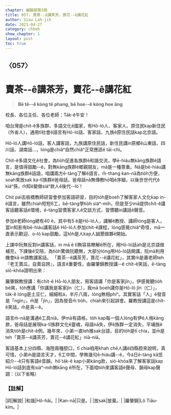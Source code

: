 ```yaml
---
chapter: 鹹酸甜第3冊
title: 057. 賣茶--ê講茶芳，賣花--ê講花紅
author: Siau Lah-jih
date: 2021-04-27
category: chheh
show_chapter: 1
layout: post
toc: true
---
```


## 〈057〉
# 賣茶--ê講茶芳，賣花--ê講花紅
> **Bē tê--ê kóng tê phang, bē hoe--ê kóng hoe âng**
 
校長、各位主任、各位老師：Ta̍k-ê午安！

咱台灣是chi̍t-ê多族群、多語文化ê國家，有Hō-ló人、客家人、原住民kap新住民（外省人），通用tī社會ê語言有Hō-ló話、客家話、九族ê原住民話kap北京語。

Hō-ló人講Hō-ló話，客人講客話，九族講原住民話，新住民講in原鄉ê山東話、四川話、湖南話…，lóng是chiâⁿ自然chiâⁿ正常應該ê tāi-chì。

Chi̍t-ê多語文化ê社會，為tio̍h促進各族群ê和諧交流，學ē-hiáu無kāng族群ê語言，是值得鼓勵--ê，對無kāng族群ê鄉親朋友，mā是一種尊重。Nā是bē-hiáu講無kāng族群ê話語，咱講兩方ē-tàng了解ê語言，m̄-thang kan-nā為tio̍h方便，soah來放sak ka-tī族群ê爸母話，爸母話nā無傳教hō͘咱ê序細，以後世世代代ê kiáⁿ孫，m̄知ē變做siáⁿ款人ê後代--lò͘！

Chit pái去板橋教師研習會參加客語研習，目的to̍h是boeh了解客家人文化kap in-ê語言，雖然chiah短短6工，bē-tàng學tio̍h siáⁿ-mih，但是至少mā提供chi̍t-ê講客話聽客話ê環境，ē-tàng習慣客家人ê交談方式，習慣聽in講話ê聲音。

參加ê老師lóng總有40 ê，其中有5 ê是Hō-ló人，講解ê教授、講師lóng是客人，當in知影有bē-hiáu講客話ê Hō-ló人參加chit-ê課程，lóng感覺chiâⁿ奇怪，mā一直表示歡迎、o-ló kap鼓勵，這to̍h是人kap人誠懇做夥ê開始。

上課中阮無反對in講客話，in mā ē tī無容易瞭解ê所在，用Hō-ló話a̍h是北京語做補充，下課後ê交陪，為tio̍h驚做阮聽無，大部分lóng用Hō-ló話開講，阮mā利用機會kā in請教講客話。
「賣茶--ê講茶芳，賣花--ê講花紅」，其實m̄是蕭老師teh『老王賣瓜，自賣自誇』，語言ê重要性，由羅肇錦教授講--ê chi̍t-ê笑話，ē-tàng sió-khóa證明出來：

羅肇錦教授講：有chi̍t-ê Hō-ló人朋友，用客語講「你是客家jîn」，伊感覺聽tio̍h bē爽，to̍h應講「你講我是客家jîn（仁），我mā boeh講你是Hō-ló jîn（仁）」，ta̍k-ê lóng是土豆仁，細細粒á，半斤八兩，lóng無相phiⁿ。其實客話「人」ê發音是「ngìn」，m̄是「jìn」，因為發音m̄ tio̍h，chiah來引起誤會。羅教授講這是chi̍t-ê笑話，m̄是真--ê。

語言m̄-nā是溝通ê工具niâ，伊mā有語格，to̍h kap每一個人lóng有伊ê人格kāng款，爸母話是展現ka-tī族群文化ê靈魂，母語nā失，伊ê族群一定消失，平埔族ê消失to̍h是chi̍t-ê例。幾年來，小弟一直leh推sak台語，目的to̍h是tī chia，並m̄是teh「賣茶--ê講茶芳，賣花--ê講花紅」niā-niā。

客語基本上分四縣、海陸兩種腔口，tī chia咱用khah chē人講ê四縣腔來說明，真可惜，小弟m̄是語言天才，6工中間，學無幾句ē-hiáu講--ê，今á日ē-tàng kā恁紹介--ê只有客語ê音韻，hō͘ ta̍k-ê kap小弟kāng款，sió-khóa來了解客家話kap Hō-ló話到底有siáⁿ-mih無kāng ê所在，下面咱to̍h來講客語ê聲母、韻母kap聲調：（以下省略）

 
### 【註解】

|詞|解說|
|和諧|Hô-hâi。|
|Kan-nā|只是。|
|放sak|放棄。|
|羅肇錦|Lô Tiāu-kím。|
